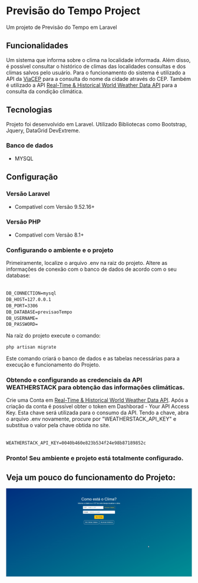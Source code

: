 # Previsão do Tempo Project

Um projeto de Previsão do Tempo em Laravel

## Funcionalidades

Um sistema que informa sobre o clima na localidade informada. Além disso, é possível consultar o histórico de climas das localidades consultas e dos climas salvos pelo usuário.
Para o funcionamento do sistema é utilizado a API da [ViaCEP](https://viacep.com.br/) para a consulta do nome da cidade através do CEP. Também é utilizado a API [Real-Time & Historical World Weather Data API](https://weatherstack.com/) para a consulta da condição climática.


## Tecnologias

Projeto foi desenvolvido em Laravel. Utilizado Bibliotecas como Bootstrap, Jquery, DataGrid DevExtreme. 
### Banco de dados
- MYSQL

## Configuração

### Versão Laravel
- Compatível com Versão 9.52.16+

### Versão PHP
- Compatível com Versão 8.1+

### Configurando o ambiente e o projeto 

Primeiramente, localize o arquivo .env na raiz do projeto. Altere as informações de conexão com o banco de dados de acordo com o seu database:

```xml

DB_CONNECTION=mysql
DB_HOST=127.0.0.1
DB_PORT=3306
DB_DATABASE=previsaoTempo
DB_USERNAME=
DB_PASSWORD=

```

Na raíz do projeto execute o comando:

```xml
php artisan migrate
```
Este comando criará o banco de dados e as tabelas necessárias para a execução e funcionamento do Projeto.

### Obtendo e configurando as credenciais da API WEATHERSTACK para obtenção das informações climáticas.

Crie uma Conta em [Real-Time & Historical World Weather Data API](https://weatherstack.com/). Após a criação da conta é possível obter o token em Dashborad - Your API Access Key. 
Esta chave será utilizada para o consumo da API.
Tendo a chave, abra o arquivo .env novamente, procure por "WEATHERSTACK_API_KEY" e substitua o valor pela chave obtida no site.

```xml

WEATHERSTACK_API_KEY=0040b460e823b534f24e98b87189852c

```

### Pronto! Seu ambiente e projeto está totalmente configurado. 

## Veja um pouco do funcionamento do Projeto: 
![Alt Text](https://github.com/pedrozanelato/previsaoTempoApp/blob/main/public/gif/previsaoTempoAppGif.gif)
